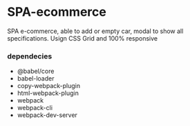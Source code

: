 # SPA-ecommerce
SPA e-commerce, able to add or empty car, modal to show all specifications. Usign CSS Grid and 100% responsive

### dependecies
  - @babel/core
  - babel-loader
  - copy-webpack-plugin
  - html-webpack-plugin
  - webpack
  - webpack-cli
  - webpack-dev-server
